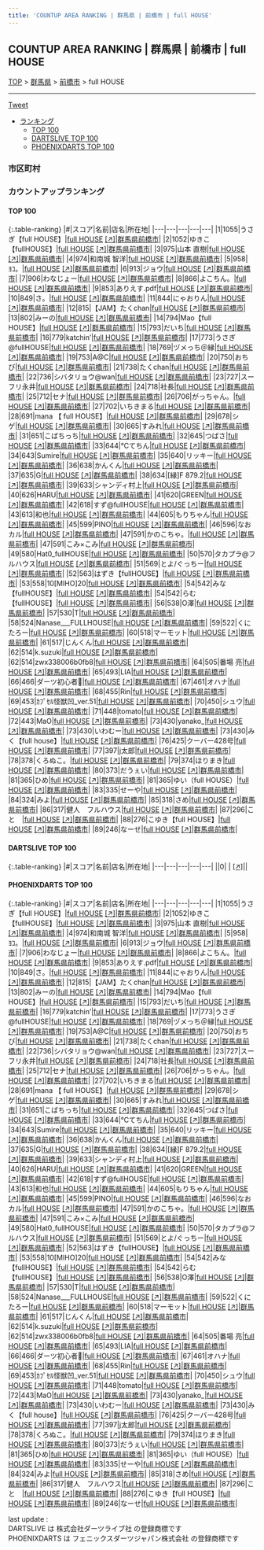 ```yaml
---
title: 'COUNTUP AREA RANKING | 群馬県 | 前橋市 | full HOUSE'
---
```

## COUNTUP AREA RANKING | 群馬県 | 前橋市 | full HOUSE

[TOP](/darts/rank/) > [群馬県](/darts/rank/群馬県/) > [前橋市](/darts/rank/群馬県/前橋市/) > full HOUSE

___

<a href="https://twitter.com/share?ref_src=twsrc%5Etfw" data-text="COUNTUP AREA RANKING | 群馬県前橋市full HOUSE" class="twitter-share-button" data-hashtags="DARTSLIVE,PHOENIXDARTS,darts,ダーツ" data-show-count="false">Tweet</a>

* [ランキング](#カウントアップランキング)
    * [TOP 100](#top-100)
    * [DARTSLIVE TOP 100](#dartslive-top-100)
    * [PHOENIXDARTS TOP 100](#phoenixdarts-top-100)

### 市区町村

<ul>

</ul>

### カウントアップランキング

#### TOP 100



{:.table-ranking}
|#|スコア|名前|店名|所在地|
|---|---|---|---|---|
|1|1055|<span class="rank-name-pd">うさぎ【full HOUSE】</span>|<a href="/darts/rank/shops/57538.html">full HOUSE</a> <a href="https://vs.phoenixdarts.com/jp/shop/shopDetailInfo/s_57538?s_seq=57538">[↗]</a>|<a href="/darts/rank/群馬県/前橋市">群馬県前橋市</a>|
|2|1052|<span class="rank-name-pd">ゆきこ【fullHOUSE】</span>|<a href="/darts/rank/shops/57538.html">full HOUSE</a> <a href="https://vs.phoenixdarts.com/jp/shop/shopDetailInfo/s_57538?s_seq=57538">[↗]</a>|<a href="/darts/rank/群馬県/前橋市">群馬県前橋市</a>|
|3|975|<span class="rank-name-pd">山本 直樹</span>|<a href="/darts/rank/shops/57538.html">full HOUSE</a> <a href="https://vs.phoenixdarts.com/jp/shop/shopDetailInfo/s_57538?s_seq=57538">[↗]</a>|<a href="/darts/rank/群馬県/前橋市">群馬県前橋市</a>|
|4|974|<span class="rank-name-pd"><span class="pro-icon-pd"></span>和南城 智洋</span>|<a href="/darts/rank/shops/57538.html">full HOUSE</a> <a href="https://vs.phoenixdarts.com/jp/shop/shopDetailInfo/s_57538?s_seq=57538">[↗]</a>|<a href="/darts/rank/群馬県/前橋市">群馬県前橋市</a>|
|5|958|<span class="rank-name-pd">　　　　　　　　　　　ﾖｺ。</span>|<a href="/darts/rank/shops/57538.html">full HOUSE</a> <a href="https://vs.phoenixdarts.com/jp/shop/shopDetailInfo/s_57538?s_seq=57538">[↗]</a>|<a href="/darts/rank/群馬県/前橋市">群馬県前橋市</a>|
|6|913|<span class="rank-name-pd">ジョウ</span>|<a href="/darts/rank/shops/57538.html">full HOUSE</a> <a href="https://vs.phoenixdarts.com/jp/shop/shopDetailInfo/s_57538?s_seq=57538">[↗]</a>|<a href="/darts/rank/群馬県/前橋市">群馬県前橋市</a>|
|7|906|<span class="rank-name-pd">わなじょー</span>|<a href="/darts/rank/shops/57538.html">full HOUSE</a> <a href="https://vs.phoenixdarts.com/jp/shop/shopDetailInfo/s_57538?s_seq=57538">[↗]</a>|<a href="/darts/rank/群馬県/前橋市">群馬県前橋市</a>|
|8|866|<span class="rank-name-pd">よこちん。</span>|<a href="/darts/rank/shops/57538.html">full HOUSE</a> <a href="https://vs.phoenixdarts.com/jp/shop/shopDetailInfo/s_57538?s_seq=57538">[↗]</a>|<a href="/darts/rank/群馬県/前橋市">群馬県前橋市</a>|
|9|853|<span class="rank-name-pd">ありえす.pdf</span>|<a href="/darts/rank/shops/57538.html">full HOUSE</a> <a href="https://vs.phoenixdarts.com/jp/shop/shopDetailInfo/s_57538?s_seq=57538">[↗]</a>|<a href="/darts/rank/群馬県/前橋市">群馬県前橋市</a>|
|10|849|<span class="rank-name-pd">さ。</span>|<a href="/darts/rank/shops/57538.html">full HOUSE</a> <a href="https://vs.phoenixdarts.com/jp/shop/shopDetailInfo/s_57538?s_seq=57538">[↗]</a>|<a href="/darts/rank/群馬県/前橋市">群馬県前橋市</a>|
|11|844|<span class="rank-name-pd">にゃおりん</span>|<a href="/darts/rank/shops/57538.html">full HOUSE</a> <a href="https://vs.phoenixdarts.com/jp/shop/shopDetailInfo/s_57538?s_seq=57538">[↗]</a>|<a href="/darts/rank/群馬県/前橋市">群馬県前橋市</a>|
|12|815|<span class="rank-name-pd">【JAM】たくchan</span>|<a href="/darts/rank/shops/57538.html">full HOUSE</a> <a href="https://vs.phoenixdarts.com/jp/shop/shopDetailInfo/s_57538?s_seq=57538">[↗]</a>|<a href="/darts/rank/群馬県/前橋市">群馬県前橋市</a>|
|13|802|<span class="rank-name-pd">みーの</span>|<a href="/darts/rank/shops/57538.html">full HOUSE</a> <a href="https://vs.phoenixdarts.com/jp/shop/shopDetailInfo/s_57538?s_seq=57538">[↗]</a>|<a href="/darts/rank/群馬県/前橋市">群馬県前橋市</a>|
|14|794|<span class="rank-name-pd">Mao【full HOUSE】</span>|<a href="/darts/rank/shops/57538.html">full HOUSE</a> <a href="https://vs.phoenixdarts.com/jp/shop/shopDetailInfo/s_57538?s_seq=57538">[↗]</a>|<a href="/darts/rank/群馬県/前橋市">群馬県前橋市</a>|
|15|793|<span class="rank-name-pd">だいち</span>|<a href="/darts/rank/shops/57538.html">full HOUSE</a> <a href="https://vs.phoenixdarts.com/jp/shop/shopDetailInfo/s_57538?s_seq=57538">[↗]</a>|<a href="/darts/rank/群馬県/前橋市">群馬県前橋市</a>|
|16|779|<span class="rank-name-pd">katchin’</span>|<a href="/darts/rank/shops/57538.html">full HOUSE</a> <a href="https://vs.phoenixdarts.com/jp/shop/shopDetailInfo/s_57538?s_seq=57538">[↗]</a>|<a href="/darts/rank/群馬県/前橋市">群馬県前橋市</a>|
|17|773|<span class="rank-name-pd">うさぎ@fullHOUSE</span>|<a href="/darts/rank/shops/57538.html">full HOUSE</a> <a href="https://vs.phoenixdarts.com/jp/shop/shopDetailInfo/s_57538?s_seq=57538">[↗]</a>|<a href="/darts/rank/群馬県/前橋市">群馬県前橋市</a>|
|18|769|<span class="rank-name-pd">ヅメっち＠縁</span>|<a href="/darts/rank/shops/57538.html">full HOUSE</a> <a href="https://vs.phoenixdarts.com/jp/shop/shopDetailInfo/s_57538?s_seq=57538">[↗]</a>|<a href="/darts/rank/群馬県/前橋市">群馬県前橋市</a>|
|19|753|<span class="rank-name-pd">A@C</span>|<a href="/darts/rank/shops/57538.html">full HOUSE</a> <a href="https://vs.phoenixdarts.com/jp/shop/shopDetailInfo/s_57538?s_seq=57538">[↗]</a>|<a href="/darts/rank/群馬県/前橋市">群馬県前橋市</a>|
|20|750|<span class="rank-name-pd">おちび</span>|<a href="/darts/rank/shops/57538.html">full HOUSE</a> <a href="https://vs.phoenixdarts.com/jp/shop/shopDetailInfo/s_57538?s_seq=57538">[↗]</a>|<a href="/darts/rank/群馬県/前橋市">群馬県前橋市</a>|
|21|738|<span class="rank-name-pd">たくchan</span>|<a href="/darts/rank/shops/57538.html">full HOUSE</a> <a href="https://vs.phoenixdarts.com/jp/shop/shopDetailInfo/s_57538?s_seq=57538">[↗]</a>|<a href="/darts/rank/群馬県/前橋市">群馬県前橋市</a>|
|22|736|<span class="rank-name-pd">シバタリョウ@wan</span>|<a href="/darts/rank/shops/57538.html">full HOUSE</a> <a href="https://vs.phoenixdarts.com/jp/shop/shopDetailInfo/s_57538?s_seq=57538">[↗]</a>|<a href="/darts/rank/群馬県/前橋市">群馬県前橋市</a>|
|23|727|<span class="rank-name-pd">スーフリ永井</span>|<a href="/darts/rank/shops/57538.html">full HOUSE</a> <a href="https://vs.phoenixdarts.com/jp/shop/shopDetailInfo/s_57538?s_seq=57538">[↗]</a>|<a href="/darts/rank/群馬県/前橋市">群馬県前橋市</a>|
|24|718|<span class="rank-name-pd">社長</span>|<a href="/darts/rank/shops/57538.html">full HOUSE</a> <a href="https://vs.phoenixdarts.com/jp/shop/shopDetailInfo/s_57538?s_seq=57538">[↗]</a>|<a href="/darts/rank/群馬県/前橋市">群馬県前橋市</a>|
|25|712|<span class="rank-name-pd">セナ</span>|<a href="/darts/rank/shops/57538.html">full HOUSE</a> <a href="https://vs.phoenixdarts.com/jp/shop/shopDetailInfo/s_57538?s_seq=57538">[↗]</a>|<a href="/darts/rank/群馬県/前橋市">群馬県前橋市</a>|
|26|706|<span class="rank-name-pd">がっちゃん。</span>|<a href="/darts/rank/shops/57538.html">full HOUSE</a> <a href="https://vs.phoenixdarts.com/jp/shop/shopDetailInfo/s_57538?s_seq=57538">[↗]</a>|<a href="/darts/rank/群馬県/前橋市">群馬県前橋市</a>|
|27|702|<span class="rank-name-pd">いちきまる</span>|<a href="/darts/rank/shops/57538.html">full HOUSE</a> <a href="https://vs.phoenixdarts.com/jp/shop/shopDetailInfo/s_57538?s_seq=57538">[↗]</a>|<a href="/darts/rank/群馬県/前橋市">群馬県前橋市</a>|
|28|691|<span class="rank-name-pd">mana 【 full HOUSE】</span>|<a href="/darts/rank/shops/57538.html">full HOUSE</a> <a href="https://vs.phoenixdarts.com/jp/shop/shopDetailInfo/s_57538?s_seq=57538">[↗]</a>|<a href="/darts/rank/群馬県/前橋市">群馬県前橋市</a>|
|29|678|<span class="rank-name-pd">シゲ</span>|<a href="/darts/rank/shops/57538.html">full HOUSE</a> <a href="https://vs.phoenixdarts.com/jp/shop/shopDetailInfo/s_57538?s_seq=57538">[↗]</a>|<a href="/darts/rank/群馬県/前橋市">群馬県前橋市</a>|
|30|665|<span class="rank-name-pd">すみれ</span>|<a href="/darts/rank/shops/57538.html">full HOUSE</a> <a href="https://vs.phoenixdarts.com/jp/shop/shopDetailInfo/s_57538?s_seq=57538">[↗]</a>|<a href="/darts/rank/群馬県/前橋市">群馬県前橋市</a>|
|31|651|<span class="rank-name-pd">こばちっち</span>|<a href="/darts/rank/shops/57538.html">full HOUSE</a> <a href="https://vs.phoenixdarts.com/jp/shop/shopDetailInfo/s_57538?s_seq=57538">[↗]</a>|<a href="/darts/rank/群馬県/前橋市">群馬県前橋市</a>|
|32|645|<span class="rank-name-pd">つばさ</span>|<a href="/darts/rank/shops/57538.html">full HOUSE</a> <a href="https://vs.phoenixdarts.com/jp/shop/shopDetailInfo/s_57538?s_seq=57538">[↗]</a>|<a href="/darts/rank/群馬県/前橋市">群馬県前橋市</a>|
|33|644|<span class="rank-name-pd">℃てちん</span>|<a href="/darts/rank/shops/57538.html">full HOUSE</a> <a href="https://vs.phoenixdarts.com/jp/shop/shopDetailInfo/s_57538?s_seq=57538">[↗]</a>|<a href="/darts/rank/群馬県/前橋市">群馬県前橋市</a>|
|34|643|<span class="rank-name-pd">Sumire</span>|<a href="/darts/rank/shops/57538.html">full HOUSE</a> <a href="https://vs.phoenixdarts.com/jp/shop/shopDetailInfo/s_57538?s_seq=57538">[↗]</a>|<a href="/darts/rank/群馬県/前橋市">群馬県前橋市</a>|
|35|640|<span class="rank-name-pd">リッキー</span>|<a href="/darts/rank/shops/57538.html">full HOUSE</a> <a href="https://vs.phoenixdarts.com/jp/shop/shopDetailInfo/s_57538?s_seq=57538">[↗]</a>|<a href="/darts/rank/群馬県/前橋市">群馬県前橋市</a>|
|36|638|<span class="rank-name-pd">かんくん</span>|<a href="/darts/rank/shops/57538.html">full HOUSE</a> <a href="https://vs.phoenixdarts.com/jp/shop/shopDetailInfo/s_57538?s_seq=57538">[↗]</a>|<a href="/darts/rank/群馬県/前橋市">群馬県前橋市</a>|
|37|635|<span class="rank-name-pd">G</span>|<a href="/darts/rank/shops/57538.html">full HOUSE</a> <a href="https://vs.phoenixdarts.com/jp/shop/shopDetailInfo/s_57538?s_seq=57538">[↗]</a>|<a href="/darts/rank/群馬県/前橋市">群馬県前橋市</a>|
|38|634|<span class="rank-name-pd">[縁]F 879.2</span>|<a href="/darts/rank/shops/57538.html">full HOUSE</a> <a href="https://vs.phoenixdarts.com/jp/shop/shopDetailInfo/s_57538?s_seq=57538">[↗]</a>|<a href="/darts/rank/群馬県/前橋市">群馬県前橋市</a>|
|39|633|<span class="rank-name-pd">シャンディ村上</span>|<a href="/darts/rank/shops/57538.html">full HOUSE</a> <a href="https://vs.phoenixdarts.com/jp/shop/shopDetailInfo/s_57538?s_seq=57538">[↗]</a>|<a href="/darts/rank/群馬県/前橋市">群馬県前橋市</a>|
|40|626|<span class="rank-name-pd">HARU</span>|<a href="/darts/rank/shops/57538.html">full HOUSE</a> <a href="https://vs.phoenixdarts.com/jp/shop/shopDetailInfo/s_57538?s_seq=57538">[↗]</a>|<a href="/darts/rank/群馬県/前橋市">群馬県前橋市</a>|
|41|620|<span class="rank-name-pd">GREEN</span>|<a href="/darts/rank/shops/57538.html">full HOUSE</a> <a href="https://vs.phoenixdarts.com/jp/shop/shopDetailInfo/s_57538?s_seq=57538">[↗]</a>|<a href="/darts/rank/群馬県/前橋市">群馬県前橋市</a>|
|42|618|<span class="rank-name-pd">すず@fullHOUSE</span>|<a href="/darts/rank/shops/57538.html">full HOUSE</a> <a href="https://vs.phoenixdarts.com/jp/shop/shopDetailInfo/s_57538?s_seq=57538">[↗]</a>|<a href="/darts/rank/群馬県/前橋市">群馬県前橋市</a>|
|43|613|<span class="rank-name-pd">和也</span>|<a href="/darts/rank/shops/57538.html">full HOUSE</a> <a href="https://vs.phoenixdarts.com/jp/shop/shopDetailInfo/s_57538?s_seq=57538">[↗]</a>|<a href="/darts/rank/群馬県/前橋市">群馬県前橋市</a>|
|44|605|<span class="rank-name-pd">もりちゃん</span>|<a href="/darts/rank/shops/57538.html">full HOUSE</a> <a href="https://vs.phoenixdarts.com/jp/shop/shopDetailInfo/s_57538?s_seq=57538">[↗]</a>|<a href="/darts/rank/群馬県/前橋市">群馬県前橋市</a>|
|45|599|<span class="rank-name-pd">PINO</span>|<a href="/darts/rank/shops/57538.html">full HOUSE</a> <a href="https://vs.phoenixdarts.com/jp/shop/shopDetailInfo/s_57538?s_seq=57538">[↗]</a>|<a href="/darts/rank/群馬県/前橋市">群馬県前橋市</a>|
|46|596|<span class="rank-name-pd">なおカル</span>|<a href="/darts/rank/shops/57538.html">full HOUSE</a> <a href="https://vs.phoenixdarts.com/jp/shop/shopDetailInfo/s_57538?s_seq=57538">[↗]</a>|<a href="/darts/rank/群馬県/前橋市">群馬県前橋市</a>|
|47|591|<span class="rank-name-pd">かのこちゃ。</span>|<a href="/darts/rank/shops/57538.html">full HOUSE</a> <a href="https://vs.phoenixdarts.com/jp/shop/shopDetailInfo/s_57538?s_seq=57538">[↗]</a>|<a href="/darts/rank/群馬県/前橋市">群馬県前橋市</a>|
|47|591|<span class="rank-name-pd">こみ×こみ</span>|<a href="/darts/rank/shops/57538.html">full HOUSE</a> <a href="https://vs.phoenixdarts.com/jp/shop/shopDetailInfo/s_57538?s_seq=57538">[↗]</a>|<a href="/darts/rank/群馬県/前橋市">群馬県前橋市</a>|
|49|580|<span class="rank-name-pd">Hat0_fullHOUSE</span>|<a href="/darts/rank/shops/57538.html">full HOUSE</a> <a href="https://vs.phoenixdarts.com/jp/shop/shopDetailInfo/s_57538?s_seq=57538">[↗]</a>|<a href="/darts/rank/群馬県/前橋市">群馬県前橋市</a>|
|50|570|<span class="rank-name-pd">タカプラ@フルハウス</span>|<a href="/darts/rank/shops/57538.html">full HOUSE</a> <a href="https://vs.phoenixdarts.com/jp/shop/shopDetailInfo/s_57538?s_seq=57538">[↗]</a>|<a href="/darts/rank/群馬県/前橋市">群馬県前橋市</a>|
|51|569|<span class="rank-name-pd">とよ/ぐっちー</span>|<a href="/darts/rank/shops/57538.html">full HOUSE</a> <a href="https://vs.phoenixdarts.com/jp/shop/shopDetailInfo/s_57538?s_seq=57538">[↗]</a>|<a href="/darts/rank/群馬県/前橋市">群馬県前橋市</a>|
|52|563|<span class="rank-name-pd">はずき【fullHOUSE】</span>|<a href="/darts/rank/shops/57538.html">full HOUSE</a> <a href="https://vs.phoenixdarts.com/jp/shop/shopDetailInfo/s_57538?s_seq=57538">[↗]</a>|<a href="/darts/rank/群馬県/前橋市">群馬県前橋市</a>|
|53|558|<span class="rank-name-pd">10[MIHO]20</span>|<a href="/darts/rank/shops/57538.html">full HOUSE</a> <a href="https://vs.phoenixdarts.com/jp/shop/shopDetailInfo/s_57538?s_seq=57538">[↗]</a>|<a href="/darts/rank/群馬県/前橋市">群馬県前橋市</a>|
|54|542|<span class="rank-name-pd">みな【fullHOUSE】</span>|<a href="/darts/rank/shops/57538.html">full HOUSE</a> <a href="https://vs.phoenixdarts.com/jp/shop/shopDetailInfo/s_57538?s_seq=57538">[↗]</a>|<a href="/darts/rank/群馬県/前橋市">群馬県前橋市</a>|
|54|542|<span class="rank-name-pd">らむ【fullHOUSE】</span>|<a href="/darts/rank/shops/57538.html">full HOUSE</a> <a href="https://vs.phoenixdarts.com/jp/shop/shopDetailInfo/s_57538?s_seq=57538">[↗]</a>|<a href="/darts/rank/群馬県/前橋市">群馬県前橋市</a>|
|56|538|<span class="rank-name-pd">O澤</span>|<a href="/darts/rank/shops/57538.html">full HOUSE</a> <a href="https://vs.phoenixdarts.com/jp/shop/shopDetailInfo/s_57538?s_seq=57538">[↗]</a>|<a href="/darts/rank/群馬県/前橋市">群馬県前橋市</a>|
|57|530|<span class="rank-name-pd">T</span>|<a href="/darts/rank/shops/57538.html">full HOUSE</a> <a href="https://vs.phoenixdarts.com/jp/shop/shopDetailInfo/s_57538?s_seq=57538">[↗]</a>|<a href="/darts/rank/群馬県/前橋市">群馬県前橋市</a>|
|58|524|<span class="rank-name-pd">Nanase___FULLHOUSE</span>|<a href="/darts/rank/shops/57538.html">full HOUSE</a> <a href="https://vs.phoenixdarts.com/jp/shop/shopDetailInfo/s_57538?s_seq=57538">[↗]</a>|<a href="/darts/rank/群馬県/前橋市">群馬県前橋市</a>|
|59|522|<span class="rank-name-pd">くにたろー</span>|<a href="/darts/rank/shops/57538.html">full HOUSE</a> <a href="https://vs.phoenixdarts.com/jp/shop/shopDetailInfo/s_57538?s_seq=57538">[↗]</a>|<a href="/darts/rank/群馬県/前橋市">群馬県前橋市</a>|
|60|518|<span class="rank-name-pd">マーモット</span>|<a href="/darts/rank/shops/57538.html">full HOUSE</a> <a href="https://vs.phoenixdarts.com/jp/shop/shopDetailInfo/s_57538?s_seq=57538">[↗]</a>|<a href="/darts/rank/群馬県/前橋市">群馬県前橋市</a>|
|61|517|<span class="rank-name-pd">じんくん</span>|<a href="/darts/rank/shops/57538.html">full HOUSE</a> <a href="https://vs.phoenixdarts.com/jp/shop/shopDetailInfo/s_57538?s_seq=57538">[↗]</a>|<a href="/darts/rank/群馬県/前橋市">群馬県前橋市</a>|
|62|514|<span class="rank-name-pd">k.suzuki</span>|<a href="/darts/rank/shops/57538.html">full HOUSE</a> <a href="https://vs.phoenixdarts.com/jp/shop/shopDetailInfo/s_57538?s_seq=57538">[↗]</a>|<a href="/darts/rank/群馬県/前橋市">群馬県前橋市</a>|
|62|514|<span class="rank-name-pd">zwx338006b0fb8</span>|<a href="/darts/rank/shops/57538.html">full HOUSE</a> <a href="https://vs.phoenixdarts.com/jp/shop/shopDetailInfo/s_57538?s_seq=57538">[↗]</a>|<a href="/darts/rank/群馬県/前橋市">群馬県前橋市</a>|
|64|505|<span class="rank-name-pd">番場 亮</span>|<a href="/darts/rank/shops/57538.html">full HOUSE</a> <a href="https://vs.phoenixdarts.com/jp/shop/shopDetailInfo/s_57538?s_seq=57538">[↗]</a>|<a href="/darts/rank/群馬県/前橋市">群馬県前橋市</a>|
|65|493|<span class="rank-name-pd">LIA</span>|<a href="/darts/rank/shops/57538.html">full HOUSE</a> <a href="https://vs.phoenixdarts.com/jp/shop/shopDetailInfo/s_57538?s_seq=57538">[↗]</a>|<a href="/darts/rank/群馬県/前橋市">群馬県前橋市</a>|
|66|466|<span class="rank-name-pd">ダーツ初心者🔰</span>|<a href="/darts/rank/shops/57538.html">full HOUSE</a> <a href="https://vs.phoenixdarts.com/jp/shop/shopDetailInfo/s_57538?s_seq=57538">[↗]</a>|<a href="/darts/rank/群馬県/前橋市">群馬県前橋市</a>|
|67|461|<span class="rank-name-pd">オハナ</span>|<a href="/darts/rank/shops/57538.html">full HOUSE</a> <a href="https://vs.phoenixdarts.com/jp/shop/shopDetailInfo/s_57538?s_seq=57538">[↗]</a>|<a href="/darts/rank/群馬県/前橋市">群馬県前橋市</a>|
|68|455|<span class="rank-name-pd">Rin</span>|<a href="/darts/rank/shops/57538.html">full HOUSE</a> <a href="https://vs.phoenixdarts.com/jp/shop/shopDetailInfo/s_57538?s_seq=57538">[↗]</a>|<a href="/darts/rank/群馬県/前橋市">群馬県前橋市</a>|
|69|453|<span class="rank-name-pd">ｶﾌﾟｾﾙ怪獣凹_ver.51</span>|<a href="/darts/rank/shops/57538.html">full HOUSE</a> <a href="https://vs.phoenixdarts.com/jp/shop/shopDetailInfo/s_57538?s_seq=57538">[↗]</a>|<a href="/darts/rank/群馬県/前橋市">群馬県前橋市</a>|
|70|450|<span class="rank-name-pd">シュウ</span>|<a href="/darts/rank/shops/57538.html">full HOUSE</a> <a href="https://vs.phoenixdarts.com/jp/shop/shopDetailInfo/s_57538?s_seq=57538">[↗]</a>|<a href="/darts/rank/群馬県/前橋市">群馬県前橋市</a>|
|71|448|<span class="rank-name-pd">tomato</span>|<a href="/darts/rank/shops/57538.html">full HOUSE</a> <a href="https://vs.phoenixdarts.com/jp/shop/shopDetailInfo/s_57538?s_seq=57538">[↗]</a>|<a href="/darts/rank/群馬県/前橋市">群馬県前橋市</a>|
|72|443|<span class="rank-name-pd">MaO</span>|<a href="/darts/rank/shops/57538.html">full HOUSE</a> <a href="https://vs.phoenixdarts.com/jp/shop/shopDetailInfo/s_57538?s_seq=57538">[↗]</a>|<a href="/darts/rank/群馬県/前橋市">群馬県前橋市</a>|
|73|430|<span class="rank-name-pd">yanako_</span>|<a href="/darts/rank/shops/57538.html">full HOUSE</a> <a href="https://vs.phoenixdarts.com/jp/shop/shopDetailInfo/s_57538?s_seq=57538">[↗]</a>|<a href="/darts/rank/群馬県/前橋市">群馬県前橋市</a>|
|73|430|<span class="rank-name-pd">いわむー</span>|<a href="/darts/rank/shops/57538.html">full HOUSE</a> <a href="https://vs.phoenixdarts.com/jp/shop/shopDetailInfo/s_57538?s_seq=57538">[↗]</a>|<a href="/darts/rank/群馬県/前橋市">群馬県前橋市</a>|
|73|430|<span class="rank-name-pd">みく【full house】</span>|<a href="/darts/rank/shops/57538.html">full HOUSE</a> <a href="https://vs.phoenixdarts.com/jp/shop/shopDetailInfo/s_57538?s_seq=57538">[↗]</a>|<a href="/darts/rank/群馬県/前橋市">群馬県前橋市</a>|
|76|425|<span class="rank-name-pd">クーバー428号</span>|<a href="/darts/rank/shops/57538.html">full HOUSE</a> <a href="https://vs.phoenixdarts.com/jp/shop/shopDetailInfo/s_57538?s_seq=57538">[↗]</a>|<a href="/darts/rank/群馬県/前橋市">群馬県前橋市</a>|
|77|397|<span class="rank-name-pd">j太郎</span>|<a href="/darts/rank/shops/57538.html">full HOUSE</a> <a href="https://vs.phoenixdarts.com/jp/shop/shopDetailInfo/s_57538?s_seq=57538">[↗]</a>|<a href="/darts/rank/群馬県/前橋市">群馬県前橋市</a>|
|78|378|<span class="rank-name-pd">くろぬこ。</span>|<a href="/darts/rank/shops/57538.html">full HOUSE</a> <a href="https://vs.phoenixdarts.com/jp/shop/shopDetailInfo/s_57538?s_seq=57538">[↗]</a>|<a href="/darts/rank/群馬県/前橋市">群馬県前橋市</a>|
|79|374|<span class="rank-name-pd">ほりまき</span>|<a href="/darts/rank/shops/57538.html">full HOUSE</a> <a href="https://vs.phoenixdarts.com/jp/shop/shopDetailInfo/s_57538?s_seq=57538">[↗]</a>|<a href="/darts/rank/群馬県/前橋市">群馬県前橋市</a>|
|80|373|<span class="rank-name-pd">だうぇい</span>|<a href="/darts/rank/shops/57538.html">full HOUSE</a> <a href="https://vs.phoenixdarts.com/jp/shop/shopDetailInfo/s_57538?s_seq=57538">[↗]</a>|<a href="/darts/rank/群馬県/前橋市">群馬県前橋市</a>|
|81|365|<span class="rank-name-pd">ひめ</span>|<a href="/darts/rank/shops/57538.html">full HOUSE</a> <a href="https://vs.phoenixdarts.com/jp/shop/shopDetailInfo/s_57538?s_seq=57538">[↗]</a>|<a href="/darts/rank/群馬県/前橋市">群馬県前橋市</a>|
|81|365|<span class="rank-name-pd">ゆい（full HOUSE）</span>|<a href="/darts/rank/shops/57538.html">full HOUSE</a> <a href="https://vs.phoenixdarts.com/jp/shop/shopDetailInfo/s_57538?s_seq=57538">[↗]</a>|<a href="/darts/rank/群馬県/前橋市">群馬県前橋市</a>|
|83|335|<span class="rank-name-pd">せーや</span>|<a href="/darts/rank/shops/57538.html">full HOUSE</a> <a href="https://vs.phoenixdarts.com/jp/shop/shopDetailInfo/s_57538?s_seq=57538">[↗]</a>|<a href="/darts/rank/群馬県/前橋市">群馬県前橋市</a>|
|84|324|<span class="rank-name-pd">みよ</span>|<a href="/darts/rank/shops/57538.html">full HOUSE</a> <a href="https://vs.phoenixdarts.com/jp/shop/shopDetailInfo/s_57538?s_seq=57538">[↗]</a>|<a href="/darts/rank/群馬県/前橋市">群馬県前橋市</a>|
|85|318|<span class="rank-name-pd">さめ</span>|<a href="/darts/rank/shops/57538.html">full HOUSE</a> <a href="https://vs.phoenixdarts.com/jp/shop/shopDetailInfo/s_57538?s_seq=57538">[↗]</a>|<a href="/darts/rank/群馬県/前橋市">群馬県前橋市</a>|
|86|317|<span class="rank-name-pd">健人　フルハウス</span>|<a href="/darts/rank/shops/57538.html">full HOUSE</a> <a href="https://vs.phoenixdarts.com/jp/shop/shopDetailInfo/s_57538?s_seq=57538">[↗]</a>|<a href="/darts/rank/群馬県/前橋市">群馬県前橋市</a>|
|87|296|<span class="rank-name-pd">こと　</span>|<a href="/darts/rank/shops/57538.html">full HOUSE</a> <a href="https://vs.phoenixdarts.com/jp/shop/shopDetailInfo/s_57538?s_seq=57538">[↗]</a>|<a href="/darts/rank/群馬県/前橋市">群馬県前橋市</a>|
|88|276|<span class="rank-name-pd">こゆき【full HOUSE】</span>|<a href="/darts/rank/shops/57538.html">full HOUSE</a> <a href="https://vs.phoenixdarts.com/jp/shop/shopDetailInfo/s_57538?s_seq=57538">[↗]</a>|<a href="/darts/rank/群馬県/前橋市">群馬県前橋市</a>|
|89|246|<span class="rank-name-pd">なーせ</span>|<a href="/darts/rank/shops/57538.html">full HOUSE</a> <a href="https://vs.phoenixdarts.com/jp/shop/shopDetailInfo/s_57538?s_seq=57538">[↗]</a>|<a href="/darts/rank/群馬県/前橋市">群馬県前橋市</a>|


#### DARTSLIVE TOP 100



{:.table-ranking}
|#|スコア|名前|店名|所在地|
|---|---|---|---|---|
||0|<span class="rank-name-dl"> </span>|<a href="/darts/rank/shops/.html"></a> <a href="">[↗]</a>|<a href="/darts/rank//"></a>|


#### PHOENIXDARTS TOP 100



{:.table-ranking}
|#|スコア|名前|店名|所在地|
|---|---|---|---|---|
|1|1055|<span class="rank-name-pd">うさぎ【full HOUSE】</span>|<a href="/darts/rank/shops/57538.html">full HOUSE</a> <a href="https://vs.phoenixdarts.com/jp/shop/shopDetailInfo/s_57538?s_seq=57538">[↗]</a>|<a href="/darts/rank/群馬県/前橋市">群馬県前橋市</a>|
|2|1052|<span class="rank-name-pd">ゆきこ【fullHOUSE】</span>|<a href="/darts/rank/shops/57538.html">full HOUSE</a> <a href="https://vs.phoenixdarts.com/jp/shop/shopDetailInfo/s_57538?s_seq=57538">[↗]</a>|<a href="/darts/rank/群馬県/前橋市">群馬県前橋市</a>|
|3|975|<span class="rank-name-pd">山本 直樹</span>|<a href="/darts/rank/shops/57538.html">full HOUSE</a> <a href="https://vs.phoenixdarts.com/jp/shop/shopDetailInfo/s_57538?s_seq=57538">[↗]</a>|<a href="/darts/rank/群馬県/前橋市">群馬県前橋市</a>|
|4|974|<span class="rank-name-pd"><span class="pro-icon-pd"></span>和南城 智洋</span>|<a href="/darts/rank/shops/57538.html">full HOUSE</a> <a href="https://vs.phoenixdarts.com/jp/shop/shopDetailInfo/s_57538?s_seq=57538">[↗]</a>|<a href="/darts/rank/群馬県/前橋市">群馬県前橋市</a>|
|5|958|<span class="rank-name-pd">　　　　　　　　　　　ﾖｺ。</span>|<a href="/darts/rank/shops/57538.html">full HOUSE</a> <a href="https://vs.phoenixdarts.com/jp/shop/shopDetailInfo/s_57538?s_seq=57538">[↗]</a>|<a href="/darts/rank/群馬県/前橋市">群馬県前橋市</a>|
|6|913|<span class="rank-name-pd">ジョウ</span>|<a href="/darts/rank/shops/57538.html">full HOUSE</a> <a href="https://vs.phoenixdarts.com/jp/shop/shopDetailInfo/s_57538?s_seq=57538">[↗]</a>|<a href="/darts/rank/群馬県/前橋市">群馬県前橋市</a>|
|7|906|<span class="rank-name-pd">わなじょー</span>|<a href="/darts/rank/shops/57538.html">full HOUSE</a> <a href="https://vs.phoenixdarts.com/jp/shop/shopDetailInfo/s_57538?s_seq=57538">[↗]</a>|<a href="/darts/rank/群馬県/前橋市">群馬県前橋市</a>|
|8|866|<span class="rank-name-pd">よこちん。</span>|<a href="/darts/rank/shops/57538.html">full HOUSE</a> <a href="https://vs.phoenixdarts.com/jp/shop/shopDetailInfo/s_57538?s_seq=57538">[↗]</a>|<a href="/darts/rank/群馬県/前橋市">群馬県前橋市</a>|
|9|853|<span class="rank-name-pd">ありえす.pdf</span>|<a href="/darts/rank/shops/57538.html">full HOUSE</a> <a href="https://vs.phoenixdarts.com/jp/shop/shopDetailInfo/s_57538?s_seq=57538">[↗]</a>|<a href="/darts/rank/群馬県/前橋市">群馬県前橋市</a>|
|10|849|<span class="rank-name-pd">さ。</span>|<a href="/darts/rank/shops/57538.html">full HOUSE</a> <a href="https://vs.phoenixdarts.com/jp/shop/shopDetailInfo/s_57538?s_seq=57538">[↗]</a>|<a href="/darts/rank/群馬県/前橋市">群馬県前橋市</a>|
|11|844|<span class="rank-name-pd">にゃおりん</span>|<a href="/darts/rank/shops/57538.html">full HOUSE</a> <a href="https://vs.phoenixdarts.com/jp/shop/shopDetailInfo/s_57538?s_seq=57538">[↗]</a>|<a href="/darts/rank/群馬県/前橋市">群馬県前橋市</a>|
|12|815|<span class="rank-name-pd">【JAM】たくchan</span>|<a href="/darts/rank/shops/57538.html">full HOUSE</a> <a href="https://vs.phoenixdarts.com/jp/shop/shopDetailInfo/s_57538?s_seq=57538">[↗]</a>|<a href="/darts/rank/群馬県/前橋市">群馬県前橋市</a>|
|13|802|<span class="rank-name-pd">みーの</span>|<a href="/darts/rank/shops/57538.html">full HOUSE</a> <a href="https://vs.phoenixdarts.com/jp/shop/shopDetailInfo/s_57538?s_seq=57538">[↗]</a>|<a href="/darts/rank/群馬県/前橋市">群馬県前橋市</a>|
|14|794|<span class="rank-name-pd">Mao【full HOUSE】</span>|<a href="/darts/rank/shops/57538.html">full HOUSE</a> <a href="https://vs.phoenixdarts.com/jp/shop/shopDetailInfo/s_57538?s_seq=57538">[↗]</a>|<a href="/darts/rank/群馬県/前橋市">群馬県前橋市</a>|
|15|793|<span class="rank-name-pd">だいち</span>|<a href="/darts/rank/shops/57538.html">full HOUSE</a> <a href="https://vs.phoenixdarts.com/jp/shop/shopDetailInfo/s_57538?s_seq=57538">[↗]</a>|<a href="/darts/rank/群馬県/前橋市">群馬県前橋市</a>|
|16|779|<span class="rank-name-pd">katchin’</span>|<a href="/darts/rank/shops/57538.html">full HOUSE</a> <a href="https://vs.phoenixdarts.com/jp/shop/shopDetailInfo/s_57538?s_seq=57538">[↗]</a>|<a href="/darts/rank/群馬県/前橋市">群馬県前橋市</a>|
|17|773|<span class="rank-name-pd">うさぎ@fullHOUSE</span>|<a href="/darts/rank/shops/57538.html">full HOUSE</a> <a href="https://vs.phoenixdarts.com/jp/shop/shopDetailInfo/s_57538?s_seq=57538">[↗]</a>|<a href="/darts/rank/群馬県/前橋市">群馬県前橋市</a>|
|18|769|<span class="rank-name-pd">ヅメっち＠縁</span>|<a href="/darts/rank/shops/57538.html">full HOUSE</a> <a href="https://vs.phoenixdarts.com/jp/shop/shopDetailInfo/s_57538?s_seq=57538">[↗]</a>|<a href="/darts/rank/群馬県/前橋市">群馬県前橋市</a>|
|19|753|<span class="rank-name-pd">A@C</span>|<a href="/darts/rank/shops/57538.html">full HOUSE</a> <a href="https://vs.phoenixdarts.com/jp/shop/shopDetailInfo/s_57538?s_seq=57538">[↗]</a>|<a href="/darts/rank/群馬県/前橋市">群馬県前橋市</a>|
|20|750|<span class="rank-name-pd">おちび</span>|<a href="/darts/rank/shops/57538.html">full HOUSE</a> <a href="https://vs.phoenixdarts.com/jp/shop/shopDetailInfo/s_57538?s_seq=57538">[↗]</a>|<a href="/darts/rank/群馬県/前橋市">群馬県前橋市</a>|
|21|738|<span class="rank-name-pd">たくchan</span>|<a href="/darts/rank/shops/57538.html">full HOUSE</a> <a href="https://vs.phoenixdarts.com/jp/shop/shopDetailInfo/s_57538?s_seq=57538">[↗]</a>|<a href="/darts/rank/群馬県/前橋市">群馬県前橋市</a>|
|22|736|<span class="rank-name-pd">シバタリョウ@wan</span>|<a href="/darts/rank/shops/57538.html">full HOUSE</a> <a href="https://vs.phoenixdarts.com/jp/shop/shopDetailInfo/s_57538?s_seq=57538">[↗]</a>|<a href="/darts/rank/群馬県/前橋市">群馬県前橋市</a>|
|23|727|<span class="rank-name-pd">スーフリ永井</span>|<a href="/darts/rank/shops/57538.html">full HOUSE</a> <a href="https://vs.phoenixdarts.com/jp/shop/shopDetailInfo/s_57538?s_seq=57538">[↗]</a>|<a href="/darts/rank/群馬県/前橋市">群馬県前橋市</a>|
|24|718|<span class="rank-name-pd">社長</span>|<a href="/darts/rank/shops/57538.html">full HOUSE</a> <a href="https://vs.phoenixdarts.com/jp/shop/shopDetailInfo/s_57538?s_seq=57538">[↗]</a>|<a href="/darts/rank/群馬県/前橋市">群馬県前橋市</a>|
|25|712|<span class="rank-name-pd">セナ</span>|<a href="/darts/rank/shops/57538.html">full HOUSE</a> <a href="https://vs.phoenixdarts.com/jp/shop/shopDetailInfo/s_57538?s_seq=57538">[↗]</a>|<a href="/darts/rank/群馬県/前橋市">群馬県前橋市</a>|
|26|706|<span class="rank-name-pd">がっちゃん。</span>|<a href="/darts/rank/shops/57538.html">full HOUSE</a> <a href="https://vs.phoenixdarts.com/jp/shop/shopDetailInfo/s_57538?s_seq=57538">[↗]</a>|<a href="/darts/rank/群馬県/前橋市">群馬県前橋市</a>|
|27|702|<span class="rank-name-pd">いちきまる</span>|<a href="/darts/rank/shops/57538.html">full HOUSE</a> <a href="https://vs.phoenixdarts.com/jp/shop/shopDetailInfo/s_57538?s_seq=57538">[↗]</a>|<a href="/darts/rank/群馬県/前橋市">群馬県前橋市</a>|
|28|691|<span class="rank-name-pd">mana 【 full HOUSE】</span>|<a href="/darts/rank/shops/57538.html">full HOUSE</a> <a href="https://vs.phoenixdarts.com/jp/shop/shopDetailInfo/s_57538?s_seq=57538">[↗]</a>|<a href="/darts/rank/群馬県/前橋市">群馬県前橋市</a>|
|29|678|<span class="rank-name-pd">シゲ</span>|<a href="/darts/rank/shops/57538.html">full HOUSE</a> <a href="https://vs.phoenixdarts.com/jp/shop/shopDetailInfo/s_57538?s_seq=57538">[↗]</a>|<a href="/darts/rank/群馬県/前橋市">群馬県前橋市</a>|
|30|665|<span class="rank-name-pd">すみれ</span>|<a href="/darts/rank/shops/57538.html">full HOUSE</a> <a href="https://vs.phoenixdarts.com/jp/shop/shopDetailInfo/s_57538?s_seq=57538">[↗]</a>|<a href="/darts/rank/群馬県/前橋市">群馬県前橋市</a>|
|31|651|<span class="rank-name-pd">こばちっち</span>|<a href="/darts/rank/shops/57538.html">full HOUSE</a> <a href="https://vs.phoenixdarts.com/jp/shop/shopDetailInfo/s_57538?s_seq=57538">[↗]</a>|<a href="/darts/rank/群馬県/前橋市">群馬県前橋市</a>|
|32|645|<span class="rank-name-pd">つばさ</span>|<a href="/darts/rank/shops/57538.html">full HOUSE</a> <a href="https://vs.phoenixdarts.com/jp/shop/shopDetailInfo/s_57538?s_seq=57538">[↗]</a>|<a href="/darts/rank/群馬県/前橋市">群馬県前橋市</a>|
|33|644|<span class="rank-name-pd">℃てちん</span>|<a href="/darts/rank/shops/57538.html">full HOUSE</a> <a href="https://vs.phoenixdarts.com/jp/shop/shopDetailInfo/s_57538?s_seq=57538">[↗]</a>|<a href="/darts/rank/群馬県/前橋市">群馬県前橋市</a>|
|34|643|<span class="rank-name-pd">Sumire</span>|<a href="/darts/rank/shops/57538.html">full HOUSE</a> <a href="https://vs.phoenixdarts.com/jp/shop/shopDetailInfo/s_57538?s_seq=57538">[↗]</a>|<a href="/darts/rank/群馬県/前橋市">群馬県前橋市</a>|
|35|640|<span class="rank-name-pd">リッキー</span>|<a href="/darts/rank/shops/57538.html">full HOUSE</a> <a href="https://vs.phoenixdarts.com/jp/shop/shopDetailInfo/s_57538?s_seq=57538">[↗]</a>|<a href="/darts/rank/群馬県/前橋市">群馬県前橋市</a>|
|36|638|<span class="rank-name-pd">かんくん</span>|<a href="/darts/rank/shops/57538.html">full HOUSE</a> <a href="https://vs.phoenixdarts.com/jp/shop/shopDetailInfo/s_57538?s_seq=57538">[↗]</a>|<a href="/darts/rank/群馬県/前橋市">群馬県前橋市</a>|
|37|635|<span class="rank-name-pd">G</span>|<a href="/darts/rank/shops/57538.html">full HOUSE</a> <a href="https://vs.phoenixdarts.com/jp/shop/shopDetailInfo/s_57538?s_seq=57538">[↗]</a>|<a href="/darts/rank/群馬県/前橋市">群馬県前橋市</a>|
|38|634|<span class="rank-name-pd">[縁]F 879.2</span>|<a href="/darts/rank/shops/57538.html">full HOUSE</a> <a href="https://vs.phoenixdarts.com/jp/shop/shopDetailInfo/s_57538?s_seq=57538">[↗]</a>|<a href="/darts/rank/群馬県/前橋市">群馬県前橋市</a>|
|39|633|<span class="rank-name-pd">シャンディ村上</span>|<a href="/darts/rank/shops/57538.html">full HOUSE</a> <a href="https://vs.phoenixdarts.com/jp/shop/shopDetailInfo/s_57538?s_seq=57538">[↗]</a>|<a href="/darts/rank/群馬県/前橋市">群馬県前橋市</a>|
|40|626|<span class="rank-name-pd">HARU</span>|<a href="/darts/rank/shops/57538.html">full HOUSE</a> <a href="https://vs.phoenixdarts.com/jp/shop/shopDetailInfo/s_57538?s_seq=57538">[↗]</a>|<a href="/darts/rank/群馬県/前橋市">群馬県前橋市</a>|
|41|620|<span class="rank-name-pd">GREEN</span>|<a href="/darts/rank/shops/57538.html">full HOUSE</a> <a href="https://vs.phoenixdarts.com/jp/shop/shopDetailInfo/s_57538?s_seq=57538">[↗]</a>|<a href="/darts/rank/群馬県/前橋市">群馬県前橋市</a>|
|42|618|<span class="rank-name-pd">すず@fullHOUSE</span>|<a href="/darts/rank/shops/57538.html">full HOUSE</a> <a href="https://vs.phoenixdarts.com/jp/shop/shopDetailInfo/s_57538?s_seq=57538">[↗]</a>|<a href="/darts/rank/群馬県/前橋市">群馬県前橋市</a>|
|43|613|<span class="rank-name-pd">和也</span>|<a href="/darts/rank/shops/57538.html">full HOUSE</a> <a href="https://vs.phoenixdarts.com/jp/shop/shopDetailInfo/s_57538?s_seq=57538">[↗]</a>|<a href="/darts/rank/群馬県/前橋市">群馬県前橋市</a>|
|44|605|<span class="rank-name-pd">もりちゃん</span>|<a href="/darts/rank/shops/57538.html">full HOUSE</a> <a href="https://vs.phoenixdarts.com/jp/shop/shopDetailInfo/s_57538?s_seq=57538">[↗]</a>|<a href="/darts/rank/群馬県/前橋市">群馬県前橋市</a>|
|45|599|<span class="rank-name-pd">PINO</span>|<a href="/darts/rank/shops/57538.html">full HOUSE</a> <a href="https://vs.phoenixdarts.com/jp/shop/shopDetailInfo/s_57538?s_seq=57538">[↗]</a>|<a href="/darts/rank/群馬県/前橋市">群馬県前橋市</a>|
|46|596|<span class="rank-name-pd">なおカル</span>|<a href="/darts/rank/shops/57538.html">full HOUSE</a> <a href="https://vs.phoenixdarts.com/jp/shop/shopDetailInfo/s_57538?s_seq=57538">[↗]</a>|<a href="/darts/rank/群馬県/前橋市">群馬県前橋市</a>|
|47|591|<span class="rank-name-pd">かのこちゃ。</span>|<a href="/darts/rank/shops/57538.html">full HOUSE</a> <a href="https://vs.phoenixdarts.com/jp/shop/shopDetailInfo/s_57538?s_seq=57538">[↗]</a>|<a href="/darts/rank/群馬県/前橋市">群馬県前橋市</a>|
|47|591|<span class="rank-name-pd">こみ×こみ</span>|<a href="/darts/rank/shops/57538.html">full HOUSE</a> <a href="https://vs.phoenixdarts.com/jp/shop/shopDetailInfo/s_57538?s_seq=57538">[↗]</a>|<a href="/darts/rank/群馬県/前橋市">群馬県前橋市</a>|
|49|580|<span class="rank-name-pd">Hat0_fullHOUSE</span>|<a href="/darts/rank/shops/57538.html">full HOUSE</a> <a href="https://vs.phoenixdarts.com/jp/shop/shopDetailInfo/s_57538?s_seq=57538">[↗]</a>|<a href="/darts/rank/群馬県/前橋市">群馬県前橋市</a>|
|50|570|<span class="rank-name-pd">タカプラ@フルハウス</span>|<a href="/darts/rank/shops/57538.html">full HOUSE</a> <a href="https://vs.phoenixdarts.com/jp/shop/shopDetailInfo/s_57538?s_seq=57538">[↗]</a>|<a href="/darts/rank/群馬県/前橋市">群馬県前橋市</a>|
|51|569|<span class="rank-name-pd">とよ/ぐっちー</span>|<a href="/darts/rank/shops/57538.html">full HOUSE</a> <a href="https://vs.phoenixdarts.com/jp/shop/shopDetailInfo/s_57538?s_seq=57538">[↗]</a>|<a href="/darts/rank/群馬県/前橋市">群馬県前橋市</a>|
|52|563|<span class="rank-name-pd">はずき【fullHOUSE】</span>|<a href="/darts/rank/shops/57538.html">full HOUSE</a> <a href="https://vs.phoenixdarts.com/jp/shop/shopDetailInfo/s_57538?s_seq=57538">[↗]</a>|<a href="/darts/rank/群馬県/前橋市">群馬県前橋市</a>|
|53|558|<span class="rank-name-pd">10[MIHO]20</span>|<a href="/darts/rank/shops/57538.html">full HOUSE</a> <a href="https://vs.phoenixdarts.com/jp/shop/shopDetailInfo/s_57538?s_seq=57538">[↗]</a>|<a href="/darts/rank/群馬県/前橋市">群馬県前橋市</a>|
|54|542|<span class="rank-name-pd">みな【fullHOUSE】</span>|<a href="/darts/rank/shops/57538.html">full HOUSE</a> <a href="https://vs.phoenixdarts.com/jp/shop/shopDetailInfo/s_57538?s_seq=57538">[↗]</a>|<a href="/darts/rank/群馬県/前橋市">群馬県前橋市</a>|
|54|542|<span class="rank-name-pd">らむ【fullHOUSE】</span>|<a href="/darts/rank/shops/57538.html">full HOUSE</a> <a href="https://vs.phoenixdarts.com/jp/shop/shopDetailInfo/s_57538?s_seq=57538">[↗]</a>|<a href="/darts/rank/群馬県/前橋市">群馬県前橋市</a>|
|56|538|<span class="rank-name-pd">O澤</span>|<a href="/darts/rank/shops/57538.html">full HOUSE</a> <a href="https://vs.phoenixdarts.com/jp/shop/shopDetailInfo/s_57538?s_seq=57538">[↗]</a>|<a href="/darts/rank/群馬県/前橋市">群馬県前橋市</a>|
|57|530|<span class="rank-name-pd">T</span>|<a href="/darts/rank/shops/57538.html">full HOUSE</a> <a href="https://vs.phoenixdarts.com/jp/shop/shopDetailInfo/s_57538?s_seq=57538">[↗]</a>|<a href="/darts/rank/群馬県/前橋市">群馬県前橋市</a>|
|58|524|<span class="rank-name-pd">Nanase___FULLHOUSE</span>|<a href="/darts/rank/shops/57538.html">full HOUSE</a> <a href="https://vs.phoenixdarts.com/jp/shop/shopDetailInfo/s_57538?s_seq=57538">[↗]</a>|<a href="/darts/rank/群馬県/前橋市">群馬県前橋市</a>|
|59|522|<span class="rank-name-pd">くにたろー</span>|<a href="/darts/rank/shops/57538.html">full HOUSE</a> <a href="https://vs.phoenixdarts.com/jp/shop/shopDetailInfo/s_57538?s_seq=57538">[↗]</a>|<a href="/darts/rank/群馬県/前橋市">群馬県前橋市</a>|
|60|518|<span class="rank-name-pd">マーモット</span>|<a href="/darts/rank/shops/57538.html">full HOUSE</a> <a href="https://vs.phoenixdarts.com/jp/shop/shopDetailInfo/s_57538?s_seq=57538">[↗]</a>|<a href="/darts/rank/群馬県/前橋市">群馬県前橋市</a>|
|61|517|<span class="rank-name-pd">じんくん</span>|<a href="/darts/rank/shops/57538.html">full HOUSE</a> <a href="https://vs.phoenixdarts.com/jp/shop/shopDetailInfo/s_57538?s_seq=57538">[↗]</a>|<a href="/darts/rank/群馬県/前橋市">群馬県前橋市</a>|
|62|514|<span class="rank-name-pd">k.suzuki</span>|<a href="/darts/rank/shops/57538.html">full HOUSE</a> <a href="https://vs.phoenixdarts.com/jp/shop/shopDetailInfo/s_57538?s_seq=57538">[↗]</a>|<a href="/darts/rank/群馬県/前橋市">群馬県前橋市</a>|
|62|514|<span class="rank-name-pd">zwx338006b0fb8</span>|<a href="/darts/rank/shops/57538.html">full HOUSE</a> <a href="https://vs.phoenixdarts.com/jp/shop/shopDetailInfo/s_57538?s_seq=57538">[↗]</a>|<a href="/darts/rank/群馬県/前橋市">群馬県前橋市</a>|
|64|505|<span class="rank-name-pd">番場 亮</span>|<a href="/darts/rank/shops/57538.html">full HOUSE</a> <a href="https://vs.phoenixdarts.com/jp/shop/shopDetailInfo/s_57538?s_seq=57538">[↗]</a>|<a href="/darts/rank/群馬県/前橋市">群馬県前橋市</a>|
|65|493|<span class="rank-name-pd">LIA</span>|<a href="/darts/rank/shops/57538.html">full HOUSE</a> <a href="https://vs.phoenixdarts.com/jp/shop/shopDetailInfo/s_57538?s_seq=57538">[↗]</a>|<a href="/darts/rank/群馬県/前橋市">群馬県前橋市</a>|
|66|466|<span class="rank-name-pd">ダーツ初心者🔰</span>|<a href="/darts/rank/shops/57538.html">full HOUSE</a> <a href="https://vs.phoenixdarts.com/jp/shop/shopDetailInfo/s_57538?s_seq=57538">[↗]</a>|<a href="/darts/rank/群馬県/前橋市">群馬県前橋市</a>|
|67|461|<span class="rank-name-pd">オハナ</span>|<a href="/darts/rank/shops/57538.html">full HOUSE</a> <a href="https://vs.phoenixdarts.com/jp/shop/shopDetailInfo/s_57538?s_seq=57538">[↗]</a>|<a href="/darts/rank/群馬県/前橋市">群馬県前橋市</a>|
|68|455|<span class="rank-name-pd">Rin</span>|<a href="/darts/rank/shops/57538.html">full HOUSE</a> <a href="https://vs.phoenixdarts.com/jp/shop/shopDetailInfo/s_57538?s_seq=57538">[↗]</a>|<a href="/darts/rank/群馬県/前橋市">群馬県前橋市</a>|
|69|453|<span class="rank-name-pd">ｶﾌﾟｾﾙ怪獣凹_ver.51</span>|<a href="/darts/rank/shops/57538.html">full HOUSE</a> <a href="https://vs.phoenixdarts.com/jp/shop/shopDetailInfo/s_57538?s_seq=57538">[↗]</a>|<a href="/darts/rank/群馬県/前橋市">群馬県前橋市</a>|
|70|450|<span class="rank-name-pd">シュウ</span>|<a href="/darts/rank/shops/57538.html">full HOUSE</a> <a href="https://vs.phoenixdarts.com/jp/shop/shopDetailInfo/s_57538?s_seq=57538">[↗]</a>|<a href="/darts/rank/群馬県/前橋市">群馬県前橋市</a>|
|71|448|<span class="rank-name-pd">tomato</span>|<a href="/darts/rank/shops/57538.html">full HOUSE</a> <a href="https://vs.phoenixdarts.com/jp/shop/shopDetailInfo/s_57538?s_seq=57538">[↗]</a>|<a href="/darts/rank/群馬県/前橋市">群馬県前橋市</a>|
|72|443|<span class="rank-name-pd">MaO</span>|<a href="/darts/rank/shops/57538.html">full HOUSE</a> <a href="https://vs.phoenixdarts.com/jp/shop/shopDetailInfo/s_57538?s_seq=57538">[↗]</a>|<a href="/darts/rank/群馬県/前橋市">群馬県前橋市</a>|
|73|430|<span class="rank-name-pd">yanako_</span>|<a href="/darts/rank/shops/57538.html">full HOUSE</a> <a href="https://vs.phoenixdarts.com/jp/shop/shopDetailInfo/s_57538?s_seq=57538">[↗]</a>|<a href="/darts/rank/群馬県/前橋市">群馬県前橋市</a>|
|73|430|<span class="rank-name-pd">いわむー</span>|<a href="/darts/rank/shops/57538.html">full HOUSE</a> <a href="https://vs.phoenixdarts.com/jp/shop/shopDetailInfo/s_57538?s_seq=57538">[↗]</a>|<a href="/darts/rank/群馬県/前橋市">群馬県前橋市</a>|
|73|430|<span class="rank-name-pd">みく【full house】</span>|<a href="/darts/rank/shops/57538.html">full HOUSE</a> <a href="https://vs.phoenixdarts.com/jp/shop/shopDetailInfo/s_57538?s_seq=57538">[↗]</a>|<a href="/darts/rank/群馬県/前橋市">群馬県前橋市</a>|
|76|425|<span class="rank-name-pd">クーバー428号</span>|<a href="/darts/rank/shops/57538.html">full HOUSE</a> <a href="https://vs.phoenixdarts.com/jp/shop/shopDetailInfo/s_57538?s_seq=57538">[↗]</a>|<a href="/darts/rank/群馬県/前橋市">群馬県前橋市</a>|
|77|397|<span class="rank-name-pd">j太郎</span>|<a href="/darts/rank/shops/57538.html">full HOUSE</a> <a href="https://vs.phoenixdarts.com/jp/shop/shopDetailInfo/s_57538?s_seq=57538">[↗]</a>|<a href="/darts/rank/群馬県/前橋市">群馬県前橋市</a>|
|78|378|<span class="rank-name-pd">くろぬこ。</span>|<a href="/darts/rank/shops/57538.html">full HOUSE</a> <a href="https://vs.phoenixdarts.com/jp/shop/shopDetailInfo/s_57538?s_seq=57538">[↗]</a>|<a href="/darts/rank/群馬県/前橋市">群馬県前橋市</a>|
|79|374|<span class="rank-name-pd">ほりまき</span>|<a href="/darts/rank/shops/57538.html">full HOUSE</a> <a href="https://vs.phoenixdarts.com/jp/shop/shopDetailInfo/s_57538?s_seq=57538">[↗]</a>|<a href="/darts/rank/群馬県/前橋市">群馬県前橋市</a>|
|80|373|<span class="rank-name-pd">だうぇい</span>|<a href="/darts/rank/shops/57538.html">full HOUSE</a> <a href="https://vs.phoenixdarts.com/jp/shop/shopDetailInfo/s_57538?s_seq=57538">[↗]</a>|<a href="/darts/rank/群馬県/前橋市">群馬県前橋市</a>|
|81|365|<span class="rank-name-pd">ひめ</span>|<a href="/darts/rank/shops/57538.html">full HOUSE</a> <a href="https://vs.phoenixdarts.com/jp/shop/shopDetailInfo/s_57538?s_seq=57538">[↗]</a>|<a href="/darts/rank/群馬県/前橋市">群馬県前橋市</a>|
|81|365|<span class="rank-name-pd">ゆい（full HOUSE）</span>|<a href="/darts/rank/shops/57538.html">full HOUSE</a> <a href="https://vs.phoenixdarts.com/jp/shop/shopDetailInfo/s_57538?s_seq=57538">[↗]</a>|<a href="/darts/rank/群馬県/前橋市">群馬県前橋市</a>|
|83|335|<span class="rank-name-pd">せーや</span>|<a href="/darts/rank/shops/57538.html">full HOUSE</a> <a href="https://vs.phoenixdarts.com/jp/shop/shopDetailInfo/s_57538?s_seq=57538">[↗]</a>|<a href="/darts/rank/群馬県/前橋市">群馬県前橋市</a>|
|84|324|<span class="rank-name-pd">みよ</span>|<a href="/darts/rank/shops/57538.html">full HOUSE</a> <a href="https://vs.phoenixdarts.com/jp/shop/shopDetailInfo/s_57538?s_seq=57538">[↗]</a>|<a href="/darts/rank/群馬県/前橋市">群馬県前橋市</a>|
|85|318|<span class="rank-name-pd">さめ</span>|<a href="/darts/rank/shops/57538.html">full HOUSE</a> <a href="https://vs.phoenixdarts.com/jp/shop/shopDetailInfo/s_57538?s_seq=57538">[↗]</a>|<a href="/darts/rank/群馬県/前橋市">群馬県前橋市</a>|
|86|317|<span class="rank-name-pd">健人　フルハウス</span>|<a href="/darts/rank/shops/57538.html">full HOUSE</a> <a href="https://vs.phoenixdarts.com/jp/shop/shopDetailInfo/s_57538?s_seq=57538">[↗]</a>|<a href="/darts/rank/群馬県/前橋市">群馬県前橋市</a>|
|87|296|<span class="rank-name-pd">こと　</span>|<a href="/darts/rank/shops/57538.html">full HOUSE</a> <a href="https://vs.phoenixdarts.com/jp/shop/shopDetailInfo/s_57538?s_seq=57538">[↗]</a>|<a href="/darts/rank/群馬県/前橋市">群馬県前橋市</a>|
|88|276|<span class="rank-name-pd">こゆき【full HOUSE】</span>|<a href="/darts/rank/shops/57538.html">full HOUSE</a> <a href="https://vs.phoenixdarts.com/jp/shop/shopDetailInfo/s_57538?s_seq=57538">[↗]</a>|<a href="/darts/rank/群馬県/前橋市">群馬県前橋市</a>|
|89|246|<span class="rank-name-pd">なーせ</span>|<a href="/darts/rank/shops/57538.html">full HOUSE</a> <a href="https://vs.phoenixdarts.com/jp/shop/shopDetailInfo/s_57538?s_seq=57538">[↗]</a>|<a href="/darts/rank/群馬県/前橋市">群馬県前橋市</a>|


<div class="footer border-top border-gray-light mt-5 pt-3 text-right text-gray">
    last update : <span style="font-weight: italic" id="foot_last_modified"></span><br />
    DARTSLIVE は 株式会社ダーツライブ社 の登録商標です<br />
    PHOENIXDARTS は フェニックスダーツジャパン株式会社 の登録商標です<br />
</div>

<script src="https://cdnjs.cloudflare.com/ajax/libs/jquery.tablesorter/2.31.3/js/jquery.tablesorter.min.js" integrity="sha512-qzgd5cYSZcosqpzpn7zF2ZId8f/8CHmFKZ8j7mU4OUXTNRd5g+ZHBPsgKEwoqxCtdQvExE5LprwwPAgoicguNg==" crossorigin="anonymous" referrerpolicy="no-referrer"></script>
<link rel="stylesheet" href="https://cdnjs.cloudflare.com/ajax/libs/jquery.tablesorter/2.31.3/css/theme.default.min.css" integrity="sha512-wghhOJkjQX0Lh3NSWvNKeZ0ZpNn+SPVXX1Qyc9OCaogADktxrBiBdKGDoqVUOyhStvMBmJQ8ZdMHiR3wuEq8+w==" crossorigin="anonymous" referrerpolicy="no-referrer" />
<script>
$(function() {
    $(".table-ranking").tablesorter({sortList:[[0, 0]]});
    $("#foot_last_modified").text(formatDate(new Date(document.lastModified), 'yyyy-MM-dd HH:mm:ss'));
});
</script>

<script async src="https://platform.twitter.com/widgets.js" charset="utf-8"></script>